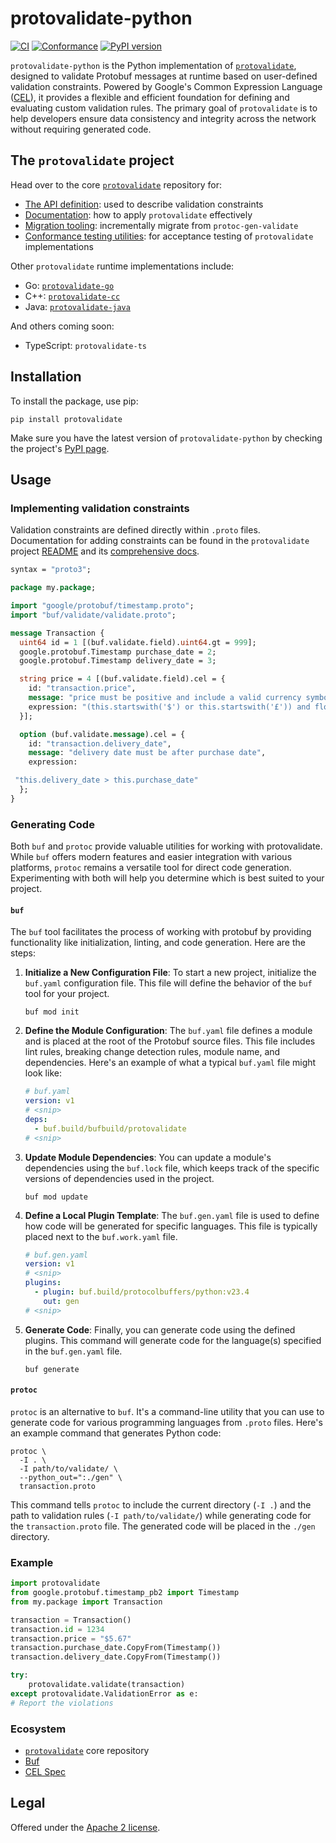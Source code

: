 # protovalidate-python

[![CI](https://github.com/bufbuild/protovalidate-python/actions/workflows/ci.yaml/badge.svg)](https://github.com/bufbuild/protovalidate-python/actions/workflows/ci.yaml)
[![Conformance](https://github.com/bufbuild/protovalidate-python/actions/workflows/conformance.yaml/badge.svg)](https://github.com/bufbuild/protovalidate-python/actions/workflows/conformance.yaml)
[![PyPI version](https://badge.fury.io/py/protovalidate.svg)](https://badge.fury.io/py/protovalidate)

`protovalidate-python` is the Python implementation of [`protovalidate`](https://github.com/bufbuild/protovalidate),
designed to validate Protobuf messages at runtime based on user-defined validation constraints. Powered by Google's
Common Expression Language ([CEL](https://github.com/google/cel-spec)), it provides a flexible and efficient foundation
for defining and evaluating custom validation rules. The primary goal of `protovalidate` is to help developers ensure
data consistency and integrity across the network without requiring generated code.

## The `protovalidate` project

Head over to the core [`protovalidate`](https://github.com/bufbuild/protovalidate/) repository for:

- [The API definition](https://github.com/bufbuild/protovalidate/tree/main/proto/protovalidate/buf/validate/validate.proto):
  used to describe validation constraints
- [Documentation](https://github.com/bufbuild/protovalidate/tree/main/docs): how to apply `protovalidate` effectively
- [Migration tooling](https://github.com/bufbuild/protovalidate/tree/main/docs/migrate.md): incrementally migrate
  from `protoc-gen-validate`
- [Conformance testing utilities](https://github.com/bufbuild/protovalidate/tree/main/docs/conformance.md): for
  acceptance testing of `protovalidate` implementations

Other `protovalidate` runtime implementations include:

- Go: [`protovalidate-go`](https://github.com/bufbuild/protovalidate-go)
- C++: [`protovalidate-cc`](https://github.com/bufbuild/protovalidate-cc)
- Java: [`protovalidate-java`](https://github.com/bufbuild/protovalidate-java)

And others coming soon:

- TypeScript: `protovalidate-ts`

## Installation

To install the package, use pip:

```shell
pip install protovalidate
```

Make sure you have the latest version of `protovalidate-python` by checking the
project's [PyPI page](https://pypi.org/project/protovalidate/).

## Usage

### Implementing validation constraints

Validation constraints are defined directly within `.proto` files. Documentation for adding constraints can be found in
the `protovalidate` project [README](https://github.com/bufbuild/protovalidate) and
its [comprehensive docs](https://github.com/bufbuild/protovalidate/tree/main/docs).

```protobuf
syntax = "proto3";

package my.package;

import "google/protobuf/timestamp.proto";
import "buf/validate/validate.proto";

message Transaction {
  uint64 id = 1 [(buf.validate.field).uint64.gt = 999];
  google.protobuf.Timestamp purchase_date = 2;
  google.protobuf.Timestamp delivery_date = 3;

  string price = 4 [(buf.validate.field).cel = {
    id: "transaction.price",
    message: "price must be positive and include a valid currency symbol ($ or £)",
    expression: "(this.startswith('$') or this.startswith('£')) and float(this[1:]) > 0"
  }];

  option (buf.validate.message).cel = {
    id: "transaction.delivery_date",
    message: "delivery date must be after purchase date",
    expression:

 "this.delivery_date > this.purchase_date"
  };
}
```

### Generating Code

Both `buf` and `protoc` provide valuable utilities for working with protovalidate. While `buf` offers modern features
and easier integration with various platforms, `protoc` remains a versatile tool for direct code generation.
Experimenting with both will help you determine which is best suited to your project.

#### `buf`

The `buf` tool facilitates the process of working with protobuf by providing functionality like initialization,
linting, and code generation. Here are the steps:

1. **Initialize a New Configuration File**: To start a new project, initialize the `buf.yaml` configuration file. This
   file will define the behavior of the `buf` tool for your project.

   ```shell
   buf mod init
   ```

2. **Define the Module Configuration**: The `buf.yaml` file defines a module and is placed at the root of the Protobuf
   source files. This file includes lint rules, breaking change detection rules, module name, and dependencies. Here's
   an example of what a typical `buf.yaml` file might look like:

   ```yaml
   # buf.yaml
   version: v1
   # <snip>
   deps: 
     - buf.build/bufbuild/protovalidate
   # <snip>
   ```

3. **Update Module Dependencies**: You can update a module's dependencies using the `buf.lock` file, which keeps track
   of the specific versions of dependencies used in the project.

   ```shell
   buf mod update
   ```

4. **Define a Local Plugin Template**: The `buf.gen.yaml` file is used to define how code will be generated for specific
   languages. This file is typically placed next to the `buf.work.yaml` file.

   ```yaml
   # buf.gen.yaml
   version: v1
   # <snip>
   plugins:
     - plugin: buf.build/protocolbuffers/python:v23.4
       out: gen
   # <snip>
   ```

5. **Generate Code**: Finally, you can generate code using the defined plugins. This command will generate code for the
   language(s) specified in the `buf.gen.yaml` file.

   ```shell
   buf generate 
   ```

#### `protoc`

`protoc` is an alternative to `buf`. It's a command-line utility that you can use to generate code for various
programming languages from `.proto` files. Here's an example command that generates Python code:

```shell
protoc \
  -I . \
  -I path/to/validate/ \
  --python_out=":./gen" \
  transaction.proto
```

This command tells `protoc` to include the current directory (`-I .`) and the path to validation
rules (`-I path/to/validate/`) while generating code for the `transaction.proto` file. The generated code will be placed
in the `./gen` directory.

### Example

```python
import protovalidate
from google.protobuf.timestamp_pb2 import Timestamp
from my.package import Transaction

transaction = Transaction()
transaction.id = 1234
transaction.price = "$5.67"
transaction.purchase_date.CopyFrom(Timestamp())
transaction.delivery_date.CopyFrom(Timestamp())

try:
    protovalidate.validate(transaction)
except protovalidate.ValidationError as e:
# Report the violations
```

### Ecosystem

- [`protovalidate`](https://github.com/bufbuild/protovalidate) core repository
- [Buf](https://buf.build)
- [CEL Spec](https://github.com/google/cel-spec)

## Legal

Offered under the [Apache 2 license][license].

[license]: LICENSE
[buf]: https://buf.build
[buf-mod]: https://buf.build/bufbuild/protovalidate
[cel-go]: https://github.com/google/cel-go
[cel-spec]: https://github.com/google/cel-spec
